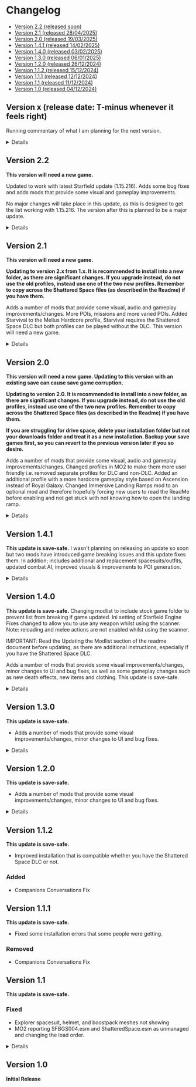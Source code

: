 # Changelog

* [Version 2.2 (released soon)](#version-22)
* [Version 2.1 (released 28/04/2025)](#version-21)
* [Version 2.0 (released 19/03/2025)](#version-20)
* [Version 1.4.1 (released 14/02/2025)](#version-141)
* [Version 1.4.0 (released 03/02/2025)](#version-140)
* [Version 1.3.0 (released 06/01/2025)](#version-130)
* [Version 1.2.0 (released 26/12/2024)](#version-120)
* [Version 1.1.2 (released 15/12/2024)](#version-112)
* [Version 1.1.1 (released 12/12/2024)](#version-111)
* [Version 1.1 (released 11/12/2024)](#version-11)
* [Version 1.0 (released 04/12/2024)](#version-10)

## Version x (release date: T-minus whenever it feels right)
Running commentary of what I am planning for the next version. 

<details>

### Considering
* Ship Inventory
* Individual Ship Crew
* Starfield String Sharpener - A Font Overhaul
* Apotheosis - Powers Overhaul
* Ryujin Radiant Quest Enhancements - Access
* Vanguard Mission Board Radiants

### Considering - Need 1.15.216 Update
* Sprint Stuttering Fix
* Luma - Native HDR and more
* Starfield Shader Injector and ReShade Helper
* Real Time Form Patcher (SFSE)
* Cassiopeia Papyrus Extender
* Dark Universe - Black Sea
* Stew - Manual Reload
* Stop Staring at Me - Less NPC Headtracking (plus CCR)
* Manual Weapon Stance
* Dynamic Inventory Models - SFSE
* Real Time Form Patcher (SFSE)
* Alternative Cockpit Access From Ladders
* Auto Transfer Mined and Harvested Resources to Your Ship - SFSE

</details>

## Version 2.2

**This version will need a new game.**

Updated to work with latest Starfield update (1.15.216). Adds some bug fixes and adds mods that provide some visual and gameplay improvements. 

No major changes will take place in this update, as this is designed to get the list working with 1.15.216. The version after this is planned to be a major update.

<details>
  
### Fixes
* Headshots in Gorefield no longer results in heads exploding everytime.
* Starvival system 'Boostpacks need fuel' working as intended, mainly not being able to use boostpacks when you have zero fuel.
* Fixed NPCs audio dialogue being delivered simultaneously.

### Updated
* Starfield Engine Fixes - SFSE
* Ascension - Gameplay Overhaul
* Gorefield - A Starfield Gore Framework
* Galactic Mesh Fixes
* Starvival
* KZ Mantis 2.0
* Auto Unlock SFSE
* Baka Achievement Enabler (SFSE)
* Melius Main Menu music replacer
* Show XP on Loading Screens
* Faster Favorites Menu
* Scanner Closest Path Highlight Improvements
* Baka Quick Full Saves
* Baka Quit Game Fix
* Extended Activation and NPC Interaction Distance
* Simple Offence Suppression SFSE
* Smart Aiming SFSE - Third to First Person (Updated)
* Console Command Runner Updated
* Starware Search Engine - SFSE
* Address Library for SFSE Plugins
* Dynamic Inventory Models - SFSE

### Added
* Betamax's Outpost Framework
* Where Did the Lights Go
* Weapon Retexture - Razerback fix
* Richer Merchants (optional)
* Baka Console EditorIDs
* powerofthree's Tweaks SFSE
* Gravity Affects Weight (SFSE) (optional)
* Pilot Seat Access From Ladders
* HBI Breakable Wine Glass Bottle
* Better LilyPads
* HPE Better Rifle Fire Smoke Effects
* Baka Disable My Games Folder
* Player Eyes Stuck at the Dialogue Target Bug Fix - SFSE
* Less Creepy Crowd NPCs - Reduced Staring and Headtracking
* Mission Boards Tablet (all factions)
  
### Removed
* Starfield Performance BOOST

### Removed - Need 1.15.216 Update
* Real Time Form Patcher (SFSE)
* Cassiopeia Papyrus Extender
* Dark Universe - Black Sea
* Stew - Manual Reload
* Stop Staring at Me - Less NPC Headtracking (plus CCR)
* Manual Weapon Stance
* Real Time Form Patcher (SFSE)
* Alternative Cockpit Access From Ladders
* Auto Transfer Mined and Harvested Resources to Your Ship - SFSE
      
</details>

## Version 2.1
**This version will need a new game.**

**Updating to version 2.x from 1.x. It is recommended to install into a new folder, as there are significant changes. If you upgrade instead, do not use the old profiles, instead use one of the two new profiles. Remember to copy across the Shattered Space files (as described in the Readme) if you have them.**

Adds a number of mods that provide some visual, audio and gameplay improvements/changes. More POIs, missions and more varied POIs. Added Starvival to the Melius Hardcore profile, Starvival requires the Shattered Space DLC but both profiles can be played without the DLC. This version will need a new game.

<details>

### Updated
* Human Damage
* El Jefe Combat AI
* POI Variations - No More Duplicates
* POI Cooldown - Fewer repeated POIs
* Hair Overhaul
* Galactic Mesh Fixes
* Show Date When Waking Up
* Starfield Engine Fixes - SFSE
* Compact Mission UI
* Pause Menu Melius
* Baka Achievement Enabler (SFSE)
  
### Added
* Clear Glass for Lodge
* Pit Crew
* VanillA-Plus -- Apparel Unlocked (RTFP)
* Cassiopeia Papyrus Extender
* Notifications Number and display duration increased and 60 120FPS Hud Fix
* Stew - Manual Reload
* Flight Camera Fix
* Toggle Quest Markers with Scanner and Ship HUD
* Immersive Shell Casings
* Starvival - Immersive Survival Addon **requires Shattered Space DLC**
* Move or Disable XP Bar
* Desolation - POI Overhaul
* Dark Universe - Overtime
* Dark Universe - Black Sea
* Alternative Cockpit Access From Ladders
* Starware Search Engine - SFSE
* Revelation - Main Quest Overhaul
* Manual Weapon Stance
* Compact Ship Builder UI
* Compact Build Menu UI
* Commitment
* Dynamic Inventory Models - SFSE
* 60 FPS - Smooth UI

### Removed
* Londinion Revamped
* Upgraded Companions
* Pilot Seat Access From Ladders
* Landing Animation Reloaded (LAR)
* Skill Fixes
  
</details>

## Version 2.0
**This version will need a new game. Updating to this version with an existing save can cause save game corruption.**

**Updating to version 2.0. It is recommended to install into a new folder, as there are significant changes. If you upgrade instead, do not use the old profiles, instead use one of the two new profiles. Remember to copy across the Shattered Space files (as described in the Readme) if you have them.**

**If you are struggling for drive space, delete your installation folder but not your downloads folder and treat it as a new installation. Backup your save games first, so you can revert to the previous version later if you so desire.**

Adds a number of mods that provide some visual, audio and gameplay improvements/changes. Changed profiles in MO2 to make them more user friendly i.e. removed separate profiles for DLC and non-DLC. Added an additional profile with a more hardcore gameplay style based on Ascension instead of Royal Galaxy. Changed Immersive Landing Ramps mod to an optional mod and therefore hopefully forcing new users to read the ReadMe before enabling and not get stuck with not knowing how to open the landing ramp.

<details>

### Fixed
* Possible crash to desktop on death

### Updated
* Starfield Engine Fixes - SFSE
* El Jefe Combat AI
* Gorefield - A Starfield Gore Framework
* Walk With Me
* Power Nap - Faster Sleeping and Waiting
* Craftable Weapon Skins - CWS
* More Recon Laser Sights - MRLS
* Upgraded Companions
* Compact Mission UI
* HPE Better Metal Impact Effects
* Human Damage (Just a Flesh Wound - Bullet in the Head)

### Added
* Ascension - Gameplay Overhaul (this is on a separate profile to Royal Galaxy)
* KZ Mantis 2.0
* Londinion Revamped
* POI Variations - No More Duplicates & POI Cooldown - Fewer repeated POIs patch
* Expanded Dossier
* Realistic Ragdoll and Force
* HPE Better Old Earth Gun Fire Smoke
* Believable Crime Report Radius
* FOMOD Plus - A Mod Installation Overhaul for Mod Organizer 2
* Drink Pack Redone
* Show Me Those Chunks
* Faster Airlock and Hatch and Door Animations - Sound Fix
* Starfield Hair and Beards - RTFP
* We Were Once Here
* Ryujin Dataslate
* Dataslate Dark
* Lucky Strike And Camel Cigarettes
* Increased Asteroid Field Density
* Galactic Mesh Fixes
* SKK Fast Start New Game (Starfield) (optional mod)
* High Quality Mission Boards
* EXE - Effect Textures Enhanced (optional blood textures)
* Upgraded Companions and SS patch
* ReShade (optional mod)
* Rug Seam Fix
* Configurable Limited Fast Travel
* Spacesuit Container - Typo-Free Edition
* Backpack Display Mesh Fix
* UC Military Overhaul - Complete Edition
* UC Surplus Stores Expanded - Spacesuits and Uniforms
* Varuun Spacesuit Remade (Dark Visor version)
* Vasco Recognizes More Player Names
* Clear Glass for Bookshelves
* Simple Immersive Helmets Shattered Space Patch
* Slightly Hairy Men and Comfy Underwear
* Better Standing Mirror with Reflection
* HPE Better Pistol Fire Smoke

### Removed
* Death Echoes
* NSFNA ULTIMATE - No Scanner Filter - No Animation - Full Screen Scanning
* Royal Called by The Stars
* The Lodge Re-Imagined
* Bullet hole Impact VERSION 3.0
* Mantis Spacesuit - My Starborn replacer by Xtudo
* DA - Muscular Male Tone Body Texture - Normal Map 4k
* Hairy Men for Starfield
* STARQUEEN 5 - Starfield Female Skin Textures (SFST) Lace underwear (base mod remains)
* PEAK - Enemy Combat AI
* Skip Intro

</details>

## Version 1.4.1
**This update is save-safe.**
I wasn't planning on releasing an update so soon but two mods have introduced game breaking issues and this update fixes them. In addition; includes additional and replacement spacesuits/outfits, updated combat AI, improved visuals & improvements to POI generation. 

<details>

### Fixed
* Some missing body parts when using some combinations of outfits.
* Black screen when starting with latest Nvidia driver
* Unintended and lasting visual effects related to Starfield Shader Injector and ReShade Helper

### Updated
* Landing Animation Reloaded (LAR)
* Starfield Engine Fixes - SFSE
* Crimson X - Clothing Jackets Glasses Masks Belts Gloves Gear
* Gorefield - A Starfield Gore Framework
* Human Damage (Just a Flesh Wound - Bullet in the Head)

### Added
* Royal - Hard Mode Patch (optional mod)
* El Jefe Combat AI
* Alternate Paradiso Solution - Eat The Rich
* NSFNA ULTIMATE - No Scanner Filter - No Animation - Full Screen Scanning
* Shattered Space Delayed Start
* The Trackers Alliance Delayed Start
* POI Cooldown - Fewer repeated POIs and the Battens Wrecks patch
* Milkdrinker's New Atlantis Mesa Trees Reborn
* Luxor's Vine Remover
* HPE Better Bullet Hit Metal Spark
* Pause Menu Melius
* Hair Overhaul
* Clear (Not Invisible) Glass and Reflections
* Ecliptic Mercenary (Replacer)
* DA - Muscular Male Tone Body Texture - Normal Map 4k
* Hairy Men for Starfield
* Starfield Extended - New Outfits & Shattered Space addon
* Starfield Neuroamps

### Removed
* KZ Aggregation of Scraps
* KZ Tachyonic Core Arsenal
* Reduced Background Ambient Bass Rumble (Starfield)
* Increased Weapon and Combat Audio Bass with Enhanced Fidelity (Starfield)
* NPCs Take Environmental Damage
* Pause Menu Milky Way Background
* SavrenX Hair
* Starfield Shader Injector and ReShade Helper
* Luma - Native HDR and more

</details>

## Version 1.4.0

**This update is save-safe.**
Changing modlist to include stock game folder to prevent list from breaking if game updated.
Ini setting of Starfield Engine Fixes changed to allow you to use any weapon whilst using the scanner. Note: reloading and melee actions are not enabled whilst using the scanner.

IMPORTANT: Read the Updating the Modlist section of the readme document before updating, as there are additional instructions, especially if you have the Shattered Space DLC.

Adds a number of mods that provide some visual improvements/changes, minor changes to UI and bug fixes, as well as some gameplay changes such as new death effects, new items and clothing. This update is save-safe.

<details>

### Fixed
* MO2 flagging error related to files in the overwrite folder.
* Clipping of clothing and hats for crowds

### Updated
* HiVis Scope Crosshair Replacement v2 - New Crosshair Designs
* Sarah Morgan Dialogue Enhanced
* Bedlam - Dungeon Randomizer
* Starfield Engine Fixes - SFSE
* Starfield Menu Background
* Rabbit's REAL LIGHTS New Atlantis
* Melius Main Menu music replacer
* Eit Clothiers Plus - Clothes jackets belts gloves glasses necklace

### Added
* No Rescale on Interact
* New-Updated-Fixed- True Ragdoll - No Death Animations
* Stop Yannick - No More Endless Xenofresh Shifts
* Ryujin Outfits
* Gorefield - A Starfield Gore Framework
* Better NPCs
* Binoculars restored to working condition
* SavrenX HD Crowd Optimized V1
* SavrenX Hair 1K
* Crowd NPC eye Ambient occlusion Fix
* Stop Staring at Me - Less NPC Headtracking (plus CCR)
* Luxor's Freckles HD
* Luxor's Lip Wrinkles HD
* Female Eyelashes HD
* Pause Menu Milky Way Background
* Landing Animation Reloaded
* Keelo's Sleek Ship HUD
* Craft Adhesive from Vacuum Tape
* Coin Pusher Arcade Machine
* Starfield Shader Injector and ReShade Helper
* Luma - Native HDR and more
* Resource Descriptions
* Better Motivational Posters
* EXE - Effect Textures Enhanced
* EXE Laser Beam FIx
* The Lodge Re-Imagined
* Starwanderer Spacesuit
* HPE Better NA Waterfall
* Stellar Water
* Linked Companion Spacesuit
* NPCs Take Environmental Damage
* Death Echoes
* Plated not Crated
* Reduced Background Ambient Bass Rumble (Starfield)
* Increased Weapon and Combat Audio Bass with Enhanced Fidelity (Starfield)
* No REV-8 Lens Flare
* STARQUEEN - Female Skin Textures - Lace underwear
* KZ Aggregation of Scraps
* KZ Tachyonic Core Arsenal

### Removed
* Better Crowd Citizens & HaiTan95's Compatibility Patch
* Immersive Contraband - Stolen Artwork
* Spicy Clean Ship HUD

</details>

## Version 1.3.0
**This update is save-safe.**
* Adds a number of mods that provide some visual improvements/changes, minor changes to UI and bug fixes.

<details>

### Fixed
* White Dwarf 2000 engine having different thrust values when installed on the left or right side of a ship.
* Headshot sponginess at higher levels
* Performance issues for some people, depending on PC specifications, by removing HD textures and as a result, reducing downloads by 84GB
  
### Changed
* Adjusted StarUI Hud to not show enemy levels and health to make combat more immersive.

### Added
* Immersive Landing Ramps
* White Dwarf 2000 Patch for Royal Skies Space Combat
* Bottles Labels Overhaul
* Supervisor Lin Clean
* Heller Had A Shower CLEAN Version
* HQ - DigiPick and CreditStick
* Marked Landmark Books
* Livelier Lodge Indoor Garden
* More Books II
* Starfield Menu Background
* Magic Boost Disabler
* Hide Show Helmet And Spacesuit Switch
* Starfield Performance BOOST
* Urban Eagle - Skin Pack 1
* Pacifier - Skin Pack 1
* Kodama - Skin Pack 1
* Eon Pistol Skin - Skin Pack 1
* AA99 Rifle - Skin Pack 1
* Old Earth Assault Rifle - Skin Pack 1
* Royal Skies Space Combat - Default Boost Patch (optional mod)

### Updated
* Human Damage (Just a Flesh Wound - Bullet in the Head)
* Starfield Engine Fixes - SFSE

### Removed
* Winds of Akila
* Precious Metal Credsticks
* Constellation Menu Backgrounds (Starfield Edition)
* Smarter Spacesuit Auto-Hide
* Starfield HD Overhaul
* Spacesuits Redone - MonstrrMagic Texture Series
* Water Redone - MonstrrMagic Texture Series
* HDTP - Actors - Critters and Crawlers 0.1.1
* HDTP - Actors - Mech and Robots 0.1
* HDTP - Actors - Quad and Bipeds 0.1
* HDTP - Actors - Swimmers 0.1
* Immersive Shell Casings

When updating, if you want to keep the HD textures, prefix them with [NoDelete] in the left hand pane of MO2 as in below:

![keep HD textures](https://github.com/user-attachments/assets/174bd570-0634-4331-918d-9cc953c51268)

</details>

## Version 1.2.0
**This update is save-safe.**
* Adds a number of mods that provide some visual improvements/changes, minor changes to UI and bug fixes.

<details>

### Fixed
* Crosshair issue if playing with a female character in third person and aiming down sights

### Added
* All Cockpits Have Nav Consoles
* Immersive Shell Casings
* Improved NAT Lettering
* Immersive Contraband - Stolen Artwork
* Rabbit's Real Lights Eleos Retreat
* Light in the Dark - Akila City
* Light in the Dark - New Atlantis
* Freestar Space Encounter Hostility Fix
* Undelayed Menus
* Responsive Grabbing (ini tweak)
* Retina - Photorealistic Eyes Overhaul
* Improved Follower Behavior
* Summoning of Ship - Ship Remote Control - Land - Take off - Set gravity
* Immersive New Atlantis City Map
* Improved Transit Signs for New Atlantis
* NPC Female Height Patch
* Neon Entertainer's Outfit
* Some Alternate Akila Sign Text
* Vanilla Flashlight Improved (VFI) (optional mod)
* DualSense - PS5 Icons (optional mod)

### Updated
* Muse (sonorous mix) Main Menu music replacer
* Console Command Runner Updated
* HiVis Scope Crosshair Replacement - Ultrawide Compatible - Shattered Space Compatible
* Variable Contraband Prices - Redux
* Auto Transfer Mined and Harvested Resources to Your Ship - SFSE
* Skip Intro
* Reverted some UI colours back to vanilla

### Removed
* Auto Hide HUD - SFSE
* Starfield Billboards and Posters

</details>

## Version 1.1.2
**This update is save-safe.**
* Improved installation that is compatible whether you have the Shattered Space DLC or not.

### Added
* Companions Conversations Fix

## Version 1.1.1
**This update is save-safe.**
* Fixed some installation errors that some people were getting.

### Removed 
* Companions Conversations Fix

## Version 1.1
**This update is save-safe.**

### Fixed 
* Explorer spacesuit, helmet, and boostpack meshes not showing
* MO2 reporting SFBGS004.esm and ShatteredSpace.esm as unmanaged and changing the load order.

<details>
  
### Updated
* Starfield Engine Fixes - SFSE
* MO2
  
### Added
* Muse (sonorous mix) Main Menu music replacer
* Advanced Hand Scanner
* SOL - Sensible Outpost Lighting
* StarUI Workbench
* Companions Conversations Fix
* Andreja Outfit (Replacer)
* Starfield NPC LEDs
* Crimson X - Clothing Jackets Glasses Masks Belts Gloves Gear
* Crimson X Distributed
* Eit Clothiers Plus - Clothes jackets belts gloves glasses necklace
* Spacers EIT Z Distributed
* Show Date When Waking Up
* Sarah Morgan Dialogue Enhanced
* Simple Immersive Looting
* Winds of Akila

### Removed
* Gripe Fixes
* Explorer Spacesuit Replacer - Starborn Mesh Swap
* Shades Immersive Looting (strip and loot equipped armor)

</details>

## Version 1.0

**Initial Release**
